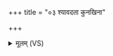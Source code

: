 +++
title = "०३ श्यावदता कुनखिना"

+++
<details><summary>मूलम् (VS)</summary>

श्या॒वद॑ता कुन॒खिना॑ ब॒ण्डेन॒ यत्स॒हासि॒म।  
अपा॑मार्ग॒ त्वया॑ व॒यं सर्वं॒ तदप॑ मृज्महे ॥
</details>